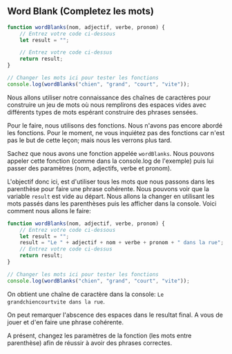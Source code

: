 ## Word Blank (Completez les mots)

```js
function wordBlanks(nom, adjectif, verbe, pronom) {
    // Entrez votre code ci-dessous
    let result = "";

    // Entrez votre code ci-dessus
    return result;
}

// Changer les mots ici pour tester les fonctions
console.log(wordBlanks("chien", "grand", "court", "vite"));
```

Nous allons utiliser notre connaissance des chaînes de caractères pour construire un jeu de mots où nous remplirons des espaces vides avec différents types de mots espérant construire des phrases sensées.

Pour le faire, nous utilisons des fonctions. Nous n'avons pas encore abordé les fonctions. Pour le moment, ne vous inquiétez pas des fonctions car n'est pas le but de cette leçon; mais nous les verrons plus tard. 

Sachez que nous avons une fonction appelée `wordBlanks`. Nous pouvons appeler cette fonction (comme dans la console.log de l'exemple) puis lui passer des paramètres (nom, adjectifs, verbe et pronom).

L'objectif donc ici, est d'utiliser tous les mots que nous passons dans les parenthèse pour faire une phrase cohérente. Nous pouvons voir que la variable `result` est vide au départ. Nous allons la changer en utilisant les mots passés dans les parenthèses puis les afficher dans la console. Voici comment nous allons le faire:

```js
function wordBlanks(nom, adjectif, verbe, pronom) {
    // Entrez votre code ci-dessous
    let result = "";
    result = "Le " + adjectif + nom + verbe + pronom + " dans la rue";
    // Entrez votre code ci-dessus
    return result;
}

// Changer les mots ici pour tester les fonctions
console.log(wordBlanks("chien", "grand", "court", "vite"));

```

On obtient une chaîne de caractère dans la console: `Le grandchiencourtvite dans la rue`.

On peut remarquer l'abscence des espaces dans le resultat final. A vous de jouer et d'en faire une phrase cohérente.

A présent, changez les paramètres de la fonction (les mots entre parenthèse) afin de réussir à avoir des phrases correctes.